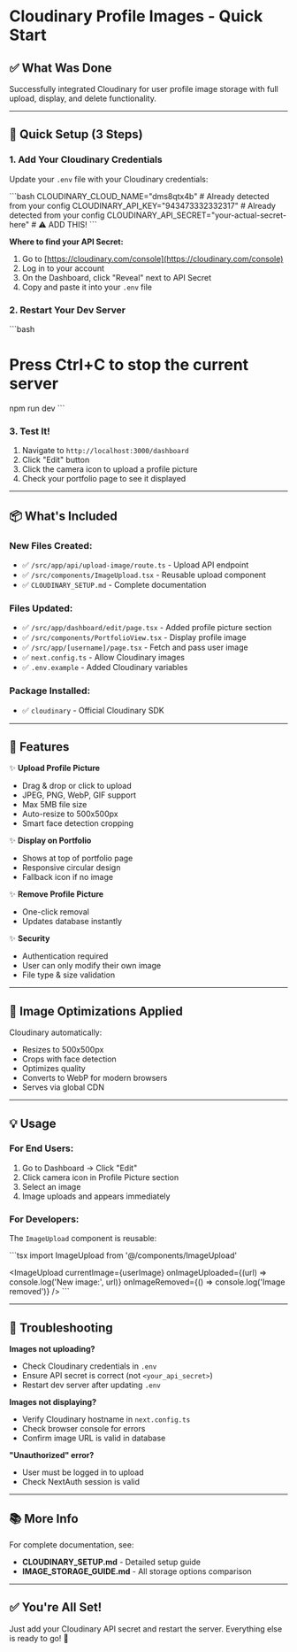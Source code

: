# Cloudinary Profile Images - Quick Start

## ✅ What Was Done

Successfully integrated Cloudinary for user profile image storage with full upload, display, and delete functionality.

---

## 🚀 Quick Setup (3 Steps)

### 1. Add Your Cloudinary Credentials

Update your `.env` file with your Cloudinary credentials:

\`\`\`bash
CLOUDINARY_CLOUD_NAME="dms8qtx4b"  # Already detected from your config
CLOUDINARY_API_KEY="943473332332317"  # Already detected from your config
CLOUDINARY_API_SECRET="your-actual-secret-here"  # ⚠️ ADD THIS!
\`\`\`

**Where to find your API Secret:**
1. Go to [https://cloudinary.com/console](https://cloudinary.com/console)
2. Log in to your account
3. On the Dashboard, click "Reveal" next to API Secret
4. Copy and paste it into your `.env` file

### 2. Restart Your Dev Server

\`\`\`bash
# Press Ctrl+C to stop the current server
npm run dev
\`\`\`

### 3. Test It!

1. Navigate to `http://localhost:3000/dashboard`
2. Click "Edit" button
3. Click the camera icon to upload a profile picture
4. Check your portfolio page to see it displayed

---

## 📦 What's Included

### New Files Created:
- ✅ `/src/app/api/upload-image/route.ts` - Upload API endpoint
- ✅ `/src/components/ImageUpload.tsx` - Reusable upload component
- ✅ `CLOUDINARY_SETUP.md` - Complete documentation

### Files Updated:
- ✅ `/src/app/dashboard/edit/page.tsx` - Added profile picture section
- ✅ `/src/components/PortfolioView.tsx` - Display profile image
- ✅ `/src/app/[username]/page.tsx` - Fetch and pass user image
- ✅ `next.config.ts` - Allow Cloudinary images
- ✅ `.env.example` - Added Cloudinary variables

### Package Installed:
- ✅ `cloudinary` - Official Cloudinary SDK

---

## 🎯 Features

✨ **Upload Profile Picture**
- Drag & drop or click to upload
- JPEG, PNG, WebP, GIF support
- Max 5MB file size
- Auto-resize to 500x500px
- Smart face detection cropping

✨ **Display on Portfolio**
- Shows at top of portfolio page
- Responsive circular design
- Fallback icon if no image

✨ **Remove Profile Picture**
- One-click removal
- Updates database instantly

✨ **Security**
- Authentication required
- User can only modify their own image
- File type & size validation

---

## 🔧 Image Optimizations Applied

Cloudinary automatically:
- Resizes to 500x500px
- Crops with face detection
- Optimizes quality
- Converts to WebP for modern browsers
- Serves via global CDN

---

## 💡 Usage

### For End Users:
1. Go to Dashboard → Click "Edit"
2. Click camera icon in Profile Picture section
3. Select an image
4. Image uploads and appears immediately

### For Developers:
The `ImageUpload` component is reusable:

\`\`\`tsx
import ImageUpload from '@/components/ImageUpload'

<ImageUpload
  currentImage={userImage}
  onImageUploaded={(url) => console.log('New image:', url)}
  onImageRemoved={() => console.log('Image removed')}
/>
\`\`\`

---

## 🐛 Troubleshooting

**Images not uploading?**
- Check Cloudinary credentials in `.env`
- Ensure API secret is correct (not `<your_api_secret>`)
- Restart dev server after updating `.env`

**Images not displaying?**
- Verify Cloudinary hostname in `next.config.ts`
- Check browser console for errors
- Confirm image URL is valid in database

**"Unauthorized" error?**
- User must be logged in to upload
- Check NextAuth session is valid

---

## 📚 More Info

For complete documentation, see:
- **CLOUDINARY_SETUP.md** - Detailed setup guide
- **IMAGE_STORAGE_GUIDE.md** - All storage options comparison

---

## ✅ You're All Set!

Just add your Cloudinary API secret and restart the server. Everything else is ready to go! 🎉
